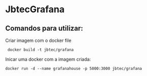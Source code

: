 # JbtecGrafana


## Comandos para utilizar:

Criar imagem com o docker file
```
 docker build -t jbtec/grafana
```
Inicar uma docker com a imagem criada:
```
docker run -d --name grafanahouse -p 5000:3000 jbtec/grafana
```